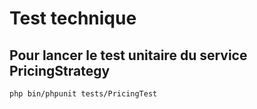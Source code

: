 Test technique
==============
  

Pour lancer le test unitaire du service PricingStrategy
-------------------------------------------------------
```
php bin/phpunit tests/PricingTest
```
